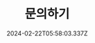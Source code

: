 ---
title: 문의하기
date: 2024-02-22T05:58:03.337Z
description: 문의하기 상위 메뉴 항목 **삭제하지 마세요**
weight: 80
---